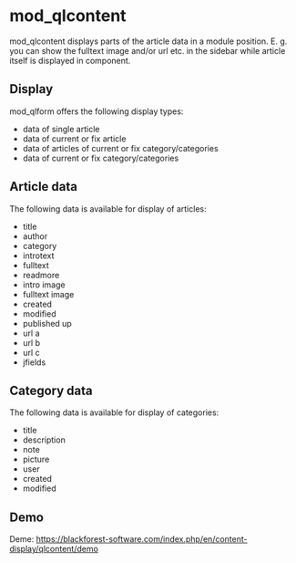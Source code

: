 # mod_qlcontent


mod_qlcontent displays parts of the article data in a module position.
E. g. you can show the fulltext image and/or url etc. in the sidebar while article itself is displayed in component.

## Display

mod_qlform offers the following display types:

* data of single article
* data of current or fix  article
* data of articles of current or fix category/categories
* data of current or fix category/categories

## Article data

The following data is available for display of articles:

* title
* author
* category
* introtext
* fulltext
* readmore
* intro image
* fulltext image
* created
* modified
* published up
* url a
* url b
* url c
* jfields

## Category data

The following data is available for display of categories:

* title
* description
* note
* picture
* user
* created
* modified

## Demo

Deme: https://blackforest-software.com/index.php/en/content-display/qlcontent/demo

